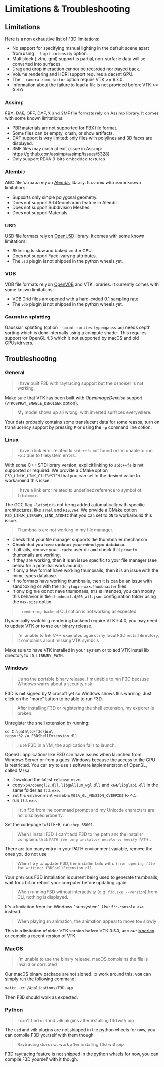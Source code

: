 # Limitations & Troubleshooting

## Limitations

Here is a non exhaustive list of F3D limitations:

- No support for specifying manual lighting in the default scene apart from using `--light-intensity` option.
- Multiblock (.vtm, .gml) support is partial, non-surfacic data will be converted into surfaces.
- Drag and drop interaction cannot be recorded nor played back.
- Volume rendering and HDRI support requires a decent GPU.
- The `--camera-zoom-factor` option require VTK >= 9.3.0
- Information about the failure to load a file is not provided before VTK >= 9.4.0

### Assimp

FBX, DAE, OFF, DXF, X and 3MF file formats rely on [Assimp](https://github.com/assimp/assimp) library. It comes with some known limitations:

- PBR materials are not supported for FBX file format.
- Some files can be empty, crash, or show artifacts.
- DXF support is very limited: only files with polylines and 3D faces are displayed.
- 3MF files may crash at exit (issue in Assimp: https://github.com/assimp/assimp/issues/5328)
- Only support RBGA 8-bits embedded textures

### Alembic

ABC file formats rely on [Alembic](https://github.com/alembic/alembic) library. It comes with some known limitations:

- Supports only simple polygonal geometry.
- Does not support ArbGeomParam feature in Alembic.
- Does not support Subdivision Meshes.
- Does not support Materials.

### USD

USD file formats rely on [OpenUSD](https://github.com/PixarAnimationStudios/OpenUSD) library. It comes with some known limitations:

- Skinning is slow and baked on the CPU.
- Does not support Face-varying attributes.
- The `usd` plugin is not shipped in the python wheels yet.

### VDB

VDB file formats rely on [OpenVDB](https://github.com/AcademySoftwareFoundation/openvdb) and VTK libraries. It currently comes with some known limitations:

- VDB Grid files are opened with a hard-coded 0.1 sampling rate.
- The `vdb` plugin is not shipped in the python wheels yet.

### Gaussian splatting

Gaussian splatting (option `--point-sprites-type=gaussian`) needs depth sorting which is done internally using a compute shader. This requires support for OpenGL 4.3 which is not supported by macOS and old GPUs/drivers.

## Troubleshooting

### General

> I have built F3D with raytracing support but the denoiser is not working.

Make sure that VTK has been built with _OpenImageDenoise_ support (`VTKOSPRAY_ENABLE_DENOISER` option).

> My model shows up all wrong, with inverted surfaces everywhere.

Your data probably contains some translucent data for some reason, turn on translucency support by pressing `P` or using the `-p` command line option.

### Linux

> I have a link error related to `stdc++fs` not found or I'm unable to run F3D due to filesystem errors.

With some C++ STD library version, explicit linking to `stdc++fs` is not supported or required. We provide a CMake option `F3D_LINUX_LINK_FILESYSTEM` that you can set to the desired value to workaround this issue.

> I have a link error related to undefined reference to symbol of `libatomic`.

The GCC flag `-latomic` is not being added automatically with specific architectures, like `armel` and `RISCV64`. We provide a CMake option `F3D_LINUX_LIBRARY_LINK_ATOMIC` that you can set to `ON` to workaround this issue.

> Thumbnails are not working in my file manager.

- Check that your file manager supports the thumbnailer mechanism.
- Check that you have updated your mime type database.
- If all fails, remove your `.cache` user dir and check that `pcmanfm` thumbnails are working.
- If they are working, then it is an issue specific to your file manager (see below for a potential work around).
- If only a few format have working thumbnails, then it is an issue with the mime types database.
- If no formats have working thumbnails, then it is can be an issue with sandboxing or with the `f3d-plugin-xxx.thumbnailer` files.
- If only big file do not have thumbnails, this is intended, you can modify this behavior in the `thumbnail.d/05_all.json` configuration folder using the `max-size` option.

> `--rendering-backend` CLI option is not working as expected

Dynamically switching rendering backend require VTK 9.4.0, you may need to update VTK or to use our [binary release](https://meakk.github.io/f3d-website/download).

> I'm unable to link C++ examples against my local F3D install directory, it complains about missing VTK symbols

Make sure to have VTK installed in your system or to add VTK install lib directory to `LD_LIBRARY_PATH`.

### Windows

> Using the portable binary release, I'm unable to run F3D because Windows warns about a security risk

F3D is not signed by Microsoft yet so Windows shows this warning. Just click on the "more" button to be able to run F3D.

> After installing F3D or registering the shell extension, my explorer is broken.

Unregister the shell extension by running:

```
cd C:\path\to\f3d\bin\
regsvr32 /u F3DShellExtension.dll
```

> I use F3D in a VM, the application fails to launch.

OpenGL applications like F3D can have issues when launched from Windows Server or from a guest Windows because the access to the GPU is restricted.
You can try to use a software implementation of OpenGL, called [Mesa](https://github.com/pal1000/mesa-dist-win/releases).

- Download the latest `release-msvc`.
- copy `x64/opengl32.dll`, `libgallium_wgl.dll` and `x64/libglapi.dll` in the same folder as `f3d.exe`.
- set the environment variable `MESA_GL_VERSION_OVERRIDE` to 4.5.
- run `f3d.exe`.

> I run f3d from the command prompt and my Unicode characters are not displayed properly.

Set the codepage to UTF-8, run `chcp 65001`.

> When I install F3D, I can't add F3D to the path and the installer complains that: `PATH too long installer unable to modify PATH!`.

There are too many entry in your PATH environment variable, remove the ones you do not use.

> When I try to update F3D, the installer fails with: `Error opening file for writing: F3DShellExtension.dll`

Your previous F3D installation is current being used to generate thumbnails, wait for a bit or reboot your computer before updating again.

> When running F3D without interactivity (e.g. `f3d.exe --version`) from CLI, nothing is displayed.

It's a limitation from the Windows "subsystem". Use `f3d-console.exe` instead.

> When playing an animation, the animation appear to move too slowly

This is a limitation of older VTK version before VTK 9.5.0, use our [binaries](https://meakk.github.io/f3d-website/download) or compile a recent version of VTK.

### MacOS

> I'm unable to use the binary release, macOS complains the file is invalid or corrupted

Our macOS binary package are not signed, to work around this, you can simply run the following command:

```
xattr -cr /Applications/F3D.app
```

Then F3D should work as expected.

### Python

> I can't find `usd` and `vdb` plugins after installing f3d with pip

The `usd` and `vdb` plugins are not shipped in the python wheels for now, you can compile F3D yourself with them though.

> Raytracing does not work after installing f3d with pip

F3D raytracing feature is not shipped in the python wheels for now, you can compile F3D yourself with it though.
